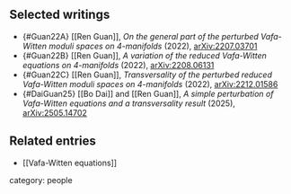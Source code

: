 ## Selected writings

* {#Guan22A} [[Ren Guan]], _On the general part of the perturbed Vafa-Witten moduli spaces on 4-manifolds_ (2022), [arXiv:2207.03701](https://arxiv.org/abs/2207.03701)
* {#Guan22B} [[Ren Guan]], _A variation of the reduced Vafa-Witten equations on 4-manifolds_ (2022), [arXiv:2208.06131](https://arxiv.org/abs/2208.06131) 
* {#Guan22C} [[Ren Guan]], _Transversality of the perturbed reduced Vafa-Witten moduli spaces on 4-manifolds_ (2022), [arXiv:2212.01586](https://arxiv.org/abs/2212.01586)
* {#DaiGuan25} [[Bo Dai]] and [[Ren Guan]], _A simple perturbation of Vafa-Witten equations and a transversality result_ (2025), [arXiv:2505.14702](https://arxiv.org/abs/2505.14702)

## Related entries

* [[Vafa-Witten equations]]

category: people